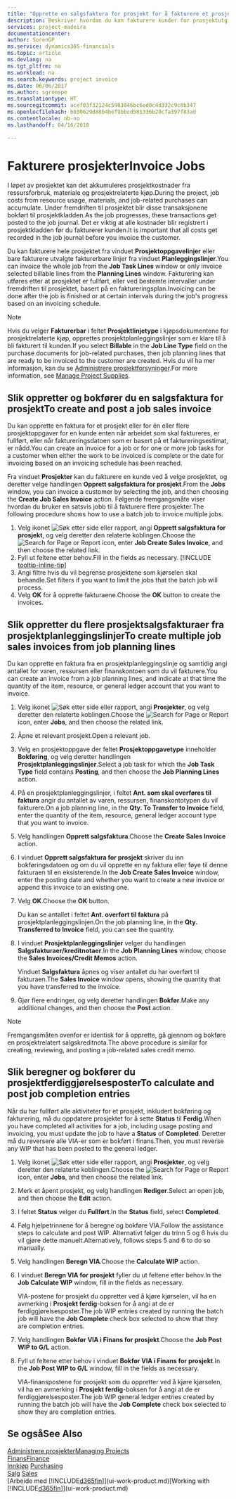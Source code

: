 ```yaml
---
title: "Opprette en salgsfaktura for prosjekt for å fakturere et prosjekt | Microsoft-dokumentasjon"
description: Beskriver hvordan du kan fakturere kunder for prosjektutgifter etter hvert som et prosjekt skrider frem.
services: project-madeira
documentationcenter: 
author: SorenGP
ms.service: dynamics365-financials
ms.topic: article
ms.devlang: na
ms.tgt_pltfrm: na
ms.workload: na
ms.search.keywords: project invoice
ms.date: 06/06/2017
ms.author: sgroespe
ms.translationtype: HT
ms.sourcegitcommit: acef03f32124c5983846bc6ed0c4d332c9c8b347
ms.openlocfilehash: b830629d80b4bef9bbcd581336b20cfa397f83ad
ms.contentlocale: nb-no
ms.lasthandoff: 04/16/2018

---
```

# <a name="invoice-jobs"></a><span data-ttu-id="b8a0d-103">Fakturere prosjekter</span><span class="sxs-lookup"><span data-stu-id="b8a0d-103">Invoice Jobs</span></span>
<span data-ttu-id="b8a0d-104">I løpet av prosjektet kan det akkumuleres prosjektkostnader fra ressursforbruk, materiale og prosjektrelaterte kjøp.</span><span class="sxs-lookup"><span data-stu-id="b8a0d-104">During the project, job costs from resource usage, materials, and job-related purchases can accumulate.</span></span> <span data-ttu-id="b8a0d-105">Under fremdriften til prosjektet blir disse transaksjonene bokført til prosjektkladden.</span><span class="sxs-lookup"><span data-stu-id="b8a0d-105">As the job progresses, these transactions get posted to the job journal.</span></span> <span data-ttu-id="b8a0d-106">Det er viktig at alle kostnader blir registrert i prosjektkladden før du fakturerer kunden.</span><span class="sxs-lookup"><span data-stu-id="b8a0d-106">It is important that all costs get recorded in the job journal before you invoice the customer.</span></span>

<span data-ttu-id="b8a0d-107">Du kan fakturere hele prosjektet fra vinduet **Prosjektoppgavelinjer** eller bare fakturere utvalgte fakturerbare linjer fra vinduet **Planleggingslinjer**.</span><span class="sxs-lookup"><span data-stu-id="b8a0d-107">You can invoice the whole job from the **Job Task Lines** window or only invoice selected billable lines from the **Planning Lines** window.</span></span> <span data-ttu-id="b8a0d-108">Fakturering kan utføres etter at prosjektet er fullført, eller ved bestemte intervaller under fremdriften til prosjektet, basert på en faktureringsplan.</span><span class="sxs-lookup"><span data-stu-id="b8a0d-108">Invoicing can be done after the job is finished or at certain intervals during the job's progress based on an invoicing schedule.</span></span>

> [!NOTE]  
>   <span data-ttu-id="b8a0d-109">Hvis du velger **Fakturerbar** i feltet **Prosjektlinjetype** i kjøpsdokumentene for prosjektrelaterte kjøp, opprettes prosjektplanleggingslinjer som er klare til å bli fakturert til kunden.</span><span class="sxs-lookup"><span data-stu-id="b8a0d-109">If you select **Billable** in the **Job Line Type** field on the purchase documents for job-related purchases, then job planning lines that are ready to be invoiced to the customer are created.</span></span> <span data-ttu-id="b8a0d-110">Hvis du vil ha mer informasjon, kan du se [Administrere prosjektforsyninger](projects-how-manage-project-supplies.md).</span><span class="sxs-lookup"><span data-stu-id="b8a0d-110">For more information, see [Manage Project Supplies](projects-how-manage-project-supplies.md).</span></span>

## <a name="to-create-and-post-a-job-sales-invoice"></a><span data-ttu-id="b8a0d-111">Slik oppretter og bokfører du en salgsfaktura for prosjekt</span><span class="sxs-lookup"><span data-stu-id="b8a0d-111">To create and post a job sales invoice</span></span>
<span data-ttu-id="b8a0d-112">Du kan opprette en faktura for et prosjekt eller for én eller flere prosjektoppgaver for en kunde enten når arbeidet som skal faktureres, er fullført, eller når faktureringsdatoen som er basert på et faktureringsestimat, er nådd.</span><span class="sxs-lookup"><span data-stu-id="b8a0d-112">You can create an invoice for a job or for one or more job tasks for a customer when either the work to be invoiced is complete or the date for invoicing based on an invoicing schedule has been reached.</span></span>

<span data-ttu-id="b8a0d-113">Fra vinduet **Prosjekter** kan du fakturere en kunde ved å velge prosjektet, og deretter velge handlingen **Opprett salgsfaktura for prosjekt**.</span><span class="sxs-lookup"><span data-stu-id="b8a0d-113">From the **Jobs** window, you can invoice a customer by selecting the job, and then choosing the **Create Job Sales Invoice** action.</span></span> <span data-ttu-id="b8a0d-114">Følgende fremgangsmåte viser hvordan du bruker en satsvis jobb til å fakturere flere prosjekter.</span><span class="sxs-lookup"><span data-stu-id="b8a0d-114">The following procedure shows how to use a batch job to invoice multiple jobs.</span></span>  

1. <span data-ttu-id="b8a0d-115">Velg ikonet ![Søk etter side eller rapport](media/ui-search/search_small.png "Søk etter side eller rapport"), angi **Opprett salgsfaktura for prosjekt**, og velg deretter den relaterte koblingen.</span><span class="sxs-lookup"><span data-stu-id="b8a0d-115">Choose the ![Search for Page or Report](media/ui-search/search_small.png "Search for Page or Report icon") icon, enter **Job Create Sales Invoice**, and then choose the related link.</span></span>  
2. <span data-ttu-id="b8a0d-116">Fyll ut feltene etter behov.</span><span class="sxs-lookup"><span data-stu-id="b8a0d-116">Fill in the fields as necessary.</span></span> [!INCLUDE [tooltip-inline-tip](includes/tooltip-inline-tip_md.md)]
3. <span data-ttu-id="b8a0d-117">Angi filtre hvis du vil begrense prosjektene som kjørselen skal behandle.</span><span class="sxs-lookup"><span data-stu-id="b8a0d-117">Set filters if you want to limit the jobs that the batch job will process.</span></span>
4. <span data-ttu-id="b8a0d-118">Velg **OK** for å opprette fakturaene.</span><span class="sxs-lookup"><span data-stu-id="b8a0d-118">Choose the **OK** button to create the invoices.</span></span>  

## <a name="to-create-multiple-job-sales-invoices-from-job-planning-lines"></a><span data-ttu-id="b8a0d-119">Slik oppretter du flere prosjektsalgsfakturaer fra prosjektplanleggingslinjer</span><span class="sxs-lookup"><span data-stu-id="b8a0d-119">To create multiple job sales invoices from job planning lines</span></span>
<span data-ttu-id="b8a0d-120">Du kan opprette en faktura fra en prosjektplanleggingslinje og samtidig angi antallet for varen, ressursen eller finanskontoen som du vil fakturere.</span><span class="sxs-lookup"><span data-stu-id="b8a0d-120">You can create an invoice from a job planning lines, and indicate at that time the quantity of the item, resource, or general ledger account that you want to invoice.</span></span>

1. <span data-ttu-id="b8a0d-121">Velg ikonet ![Søk etter side eller rapport](media/ui-search/search_small.png "Søk etter side eller rapport"), angi **Prosjekter**, og velg deretter den relaterte koblingen.</span><span class="sxs-lookup"><span data-stu-id="b8a0d-121">Choose the ![Search for Page or Report](media/ui-search/search_small.png "Search for Page or Report icon") icon, enter **Jobs**, and then choose the related link.</span></span>
2. <span data-ttu-id="b8a0d-122">Åpne et relevant prosjekt.</span><span class="sxs-lookup"><span data-stu-id="b8a0d-122">Open a relevant job.</span></span>
3. <span data-ttu-id="b8a0d-123">Velg en prosjektoppgave der feltet **Prosjektoppgavetype** inneholder **Bokføring**, og velg deretter handlingen **Prosjektplanleggingslinjer**.</span><span class="sxs-lookup"><span data-stu-id="b8a0d-123">Select a job task for which the **Job Task Type** field contains **Posting**, and then choose the **Job Planning Lines** action.</span></span>  
4. <span data-ttu-id="b8a0d-124">På en prosjektplanleggingslinjer, i feltet **Ant. som skal overføres til faktura** angir du antallet av varen, ressursen, finanskontotypen du vil fakturere.</span><span class="sxs-lookup"><span data-stu-id="b8a0d-124">On a job planning line, in the **Qty. To Transfer to Invoice** field, enter the quantity of the item, resource, general ledger account type that you want to invoice.</span></span>  
5. <span data-ttu-id="b8a0d-125">Velg handlingen **Opprett salgsfaktura**.</span><span class="sxs-lookup"><span data-stu-id="b8a0d-125">Choose the **Create Sales Invoice** action.</span></span>
6. <span data-ttu-id="b8a0d-126">I vinduet **Opprett salgsfaktura for prosjekt** skriver du inn bokføringsdatoen og om du vil opprette en ny faktura eller føye til denne fakturaen til en eksisterende.</span><span class="sxs-lookup"><span data-stu-id="b8a0d-126">In the **Job Create Sales Invoice** window, enter the posting date and whether you want to create a new invoice or append this invoice to an existing one.</span></span>
7. <span data-ttu-id="b8a0d-127">Velg **OK**.</span><span class="sxs-lookup"><span data-stu-id="b8a0d-127">Choose the **OK** button.</span></span>  

    <span data-ttu-id="b8a0d-128">Du kan se antallet i feltet **Ant. overført til faktura** på prosjektplanleggingslinjen.</span><span class="sxs-lookup"><span data-stu-id="b8a0d-128">On the job planning line, in the **Qty. Transferred to Invoice** field, you can see the quantity.</span></span>
8. <span data-ttu-id="b8a0d-129">I vinduet **Prosjektplanleggingslinjer** velger du handlingen **Salgsfakturaer/kreditnotaer**.</span><span class="sxs-lookup"><span data-stu-id="b8a0d-129">In the **Job Planning Lines** window, choose the **Sales Invoices/Credit Memos** action.</span></span>

    <span data-ttu-id="b8a0d-130">Vinduet **Salgsfaktura** åpnes og viser antallet du har overført til fakturaen.</span><span class="sxs-lookup"><span data-stu-id="b8a0d-130">The **Sales Invoice** window opens, showing the quantity that you have transferred to the invoice.</span></span>  
9. <span data-ttu-id="b8a0d-131">Gjør flere endringer, og velg deretter handlingen **Bokfør**.</span><span class="sxs-lookup"><span data-stu-id="b8a0d-131">Make any additional changes, and then choose the **Post** action.</span></span>

> [!NOTE]  
>   <span data-ttu-id="b8a0d-132">Fremgangsmåten ovenfor er identisk for å opprette, gå gjennom og bokføre en prosjektrelatert salgskreditnota.</span><span class="sxs-lookup"><span data-stu-id="b8a0d-132">The above procedure is similar for creating, reviewing, and posting a job-related sales credit memo.</span></span>

## <a name="to-calculate-and-post-job-completion-entries"></a><span data-ttu-id="b8a0d-133">Slik beregner og bokfører du prosjektferdiggjørelsesposter</span><span class="sxs-lookup"><span data-stu-id="b8a0d-133">To calculate and post job completion entries</span></span>
<span data-ttu-id="b8a0d-134">Når du har fullført alle aktiviteter for et prosjekt, inkludert bokføring og fakturering, må du oppdatere prosjektet for å sette **Status** til **Ferdig**.</span><span class="sxs-lookup"><span data-stu-id="b8a0d-134">When you have completed all activities for a job, including usage posting and invoicing, you must update the job to have a **Status** of **Completed**.</span></span> <span data-ttu-id="b8a0d-135">Deretter må du reversere alle VIA-er som er bokført i finans.</span><span class="sxs-lookup"><span data-stu-id="b8a0d-135">Then, you must reverse any WIP that has been posted to the general ledger.</span></span>

1. <span data-ttu-id="b8a0d-136">Velg ikonet ![Søk etter side eller rapport](media/ui-search/search_small.png "Søk etter side eller rapport"), angi **Prosjekter**, og velg deretter den relaterte koblingen.</span><span class="sxs-lookup"><span data-stu-id="b8a0d-136">Choose the ![Search for Page or Report](media/ui-search/search_small.png "Search for Page or Report icon") icon, enter **Jobs**, and then choose the related link.</span></span>  
2. <span data-ttu-id="b8a0d-137">Merk et åpent prosjekt, og velg handlingen **Rediger**.</span><span class="sxs-lookup"><span data-stu-id="b8a0d-137">Select an open job, and then choose the **Edit** action.</span></span>
3. <span data-ttu-id="b8a0d-138">I feltet **Status** velger du **Fullført**.</span><span class="sxs-lookup"><span data-stu-id="b8a0d-138">In the **Status** field, select **Completed**.</span></span>
4. <span data-ttu-id="b8a0d-139">Følg hjelpetrinnene for å beregne og bokføre VIA.</span><span class="sxs-lookup"><span data-stu-id="b8a0d-139">Follow the assistance steps to calculate and post WIP.</span></span> <span data-ttu-id="b8a0d-140">Alternativt følger du trinn 5 og 6 hvis du vil gjøre dette manuelt.</span><span class="sxs-lookup"><span data-stu-id="b8a0d-140">Alternatively, follows steps 5 and 6 to do so manually.</span></span>  
5. <span data-ttu-id="b8a0d-141">Velg handlingen **Beregn VIA**.</span><span class="sxs-lookup"><span data-stu-id="b8a0d-141">Choose the **Calculate WIP** action.</span></span>
6. <span data-ttu-id="b8a0d-142">I vinduet **Beregn VIA for prosjekt** fyller du ut feltene etter behov.</span><span class="sxs-lookup"><span data-stu-id="b8a0d-142">In the **Job Calculate WIP** window, fill in the fields as necessary.</span></span>  

     <span data-ttu-id="b8a0d-143">VIA-postene for prosjekt du oppretter ved å kjøre kjørselen, vil ha en avmerking i **Prosjekt ferdig**-boksen for å angi at de er ferdiggjørelsesposter.</span><span class="sxs-lookup"><span data-stu-id="b8a0d-143">The job WIP entries created by running the batch job will have the **Job Complete** check box selected to show that they are completion entries.</span></span>  
7. <span data-ttu-id="b8a0d-144">Velg handlingen **Bokfør VIA i Finans for prosjekt**.</span><span class="sxs-lookup"><span data-stu-id="b8a0d-144">Choose the **Job Post WIP to G/L** action.</span></span>
8. <span data-ttu-id="b8a0d-145">Fyll ut feltene etter behov i vinduet **Bokfør VIA i Finans for prosjekt**.</span><span class="sxs-lookup"><span data-stu-id="b8a0d-145">In the **Job Post WIP to G/L** window, fill in the fields as necessary.</span></span>  

     <span data-ttu-id="b8a0d-146">VIA-finanspostene for prosjekt som du oppretter ved å kjøre kjørselen, vil ha en avmerking i **Prosjekt ferdig**-boksen for å angi at de er ferdiggjørelsesposter.</span><span class="sxs-lookup"><span data-stu-id="b8a0d-146">The job WIP general ledger entries created by running the batch job will have the **Job Complete** check box selected to show they are completion entries.</span></span>

## <a name="see-also"></a><span data-ttu-id="b8a0d-147">Se også</span><span class="sxs-lookup"><span data-stu-id="b8a0d-147">See Also</span></span>
[<span data-ttu-id="b8a0d-148">Administrere prosjekter</span><span class="sxs-lookup"><span data-stu-id="b8a0d-148">Managing Projects</span></span>](projects-manage-projects.md)  
[<span data-ttu-id="b8a0d-149">Finans</span><span class="sxs-lookup"><span data-stu-id="b8a0d-149">Finance</span></span>](finance.md)  
<span data-ttu-id="b8a0d-150">[Innkjøp](purchasing-manage-purchasing.md)       </span><span class="sxs-lookup"><span data-stu-id="b8a0d-150">[Purchasing](purchasing-manage-purchasing.md)       </span></span>  
<span data-ttu-id="b8a0d-151">[Salg](sales-manage-sales.md)    </span><span class="sxs-lookup"><span data-stu-id="b8a0d-151">[Sales](sales-manage-sales.md)    </span></span>  
<span data-ttu-id="b8a0d-152">[Arbeide med [!INCLUDE[d365fin](includes/d365fin_md.md)]](ui-work-product.md)</span><span class="sxs-lookup"><span data-stu-id="b8a0d-152">[Working with [!INCLUDE[d365fin](includes/d365fin_md.md)]](ui-work-product.md)</span></span>  


